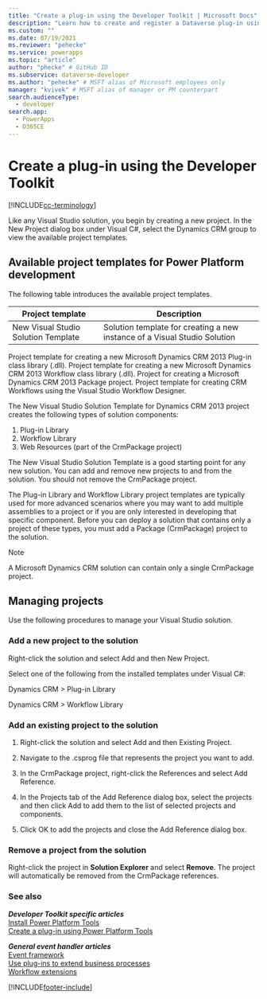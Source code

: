 ```yaml
---
title: "Create a plug-in using the Developer Toolkit | Microsoft Docs"
description: "Learn how to create and register a Dataverse plug-in using the Power Platform Tools for Visual Studio extension."
ms.custom: ""
ms.date: 07/19/2021
ms.reviewer: "pehecke"
ms.service: powerapps
ms.topic: "article"
author: "phecke" # GitHub ID
ms.subservice: dataverse-developer
ms.author: "pehecke" # MSFT alias of Microsoft employees only
manager: "kvivek" # MSFT alias of manager or PM counterpart
search.audienceType: 
  - developer
search.app: 
  - PowerApps
  - D365CE
---
```


# Create a plug-in using the Developer Toolkit

[!INCLUDE[cc-terminology](../includes/cc-terminology.md)]

Like any Visual Studio solution, you begin by creating a new project. In the New Project dialog box under Visual C#, select the Dynamics CRM group to view the available project templates.

## Available project templates for Power Platform development

The following table introduces the available project templates.

| Project template | Description |
| --- | --- |
| New Visual Studio Solution Template | Solution template for creating a new instance of a  Visual Studio Solution |

Project template for creating a new Microsoft Dynamics CRM 2013 Plug-in class library (.dll).
Project template for creating a new Microsoft Dynamics CRM 2013 Workflow class library (.dll).
Project for creating a Microsoft Dynamics CRM 2013 Package project.
Project template for creating CRM Workflows using the Visual Studio Workflow Designer.

The New Visual Studio Solution Template for Dynamics CRM 2013 project creates the following types of solution components:

1. Plug-in Library
1. Workflow Library
1. Web Resources (part of the CrmPackage project)

The New Visual Studio Solution Template is a good starting point for any new solution. You can add and remove new projects to and from the solution. You should not remove the CrmPackage project.

The Plug-in Library and Workflow Library project templates are typically used for more advanced scenarios where you may want to add multiple assemblies to a project or if you are only interested in developing that specific component. Before you can deploy a solution that contains only a project of these types, you must add a Package (CrmPackage) project to the solution.

> [!NOTE]
> A Microsoft Dynamics CRM solution can contain only a single CrmPackage project.

## Managing projects

Use the following procedures to manage your Visual Studio solution.

### Add a new project to the solution

Right-click the solution and select Add and then New Project.

Select one of the following from the installed templates under Visual C#:

Dynamics CRM > Plug-in Library

Dynamics CRM > Workflow Library

### Add an existing project to the solution

1. Right-click the solution and select Add and then Existing Project.

1. Navigate to the .csprog file that represents the project you want to add.

1. In the CrmPackage project, right-click the References and select Add Reference.

1. In the Projects tab of the Add Reference dialog box, select the projects and then click Add to add them to the list of selected projects and components.

1. Click OK to add the projects and close the Add Reference dialog box.

### Remove a project from the solution

Right-click the project in **Solution Explorer** and select **Remove**. The project will automatically be removed from the CrmPackage references.

### See also

***Developer Toolkit specific articles***  
[Install Power Platform Tools](devtools-install.md)  
[Create a plug-in using Power Platform Tools](devtools-create-plugin.md)

***General event handler articles***  
[Event framework](../event-framework.md)  
[Use plug-ins to extend business processes](../plug-ins.md)  
[Workflow extensions](../workflow/workflow-extensions.md)

[!INCLUDE[footer-include](../../../includes/footer-banner.md)]
